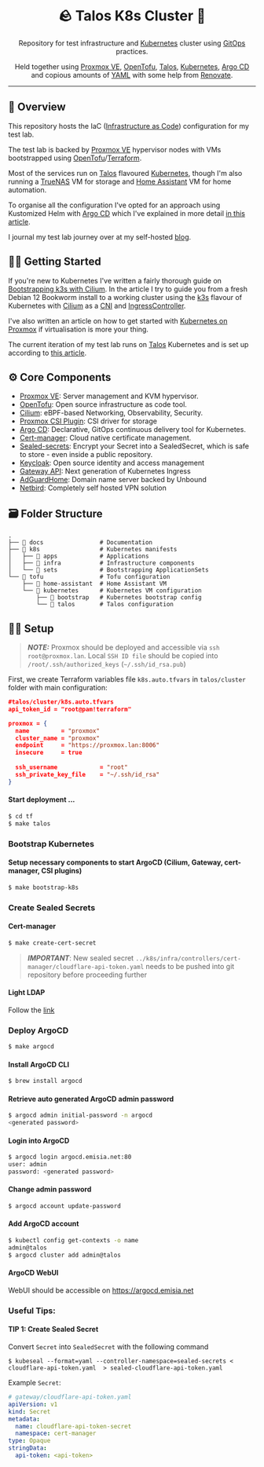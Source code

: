 <div align="center">

# 🪨 Talos K8s Cluster 🔬

Repository for test infrastructure and [Kubernetes](https://kubernetes.io/) cluster
using [GitOps](https://en.wikipedia.org/wiki/DevOps) practices.

Held together using [Proxmox VE](https://www.proxmox.com/en/proxmox-virtual-environment),
[OpenTofu](https://opentofu.org/), [Talos](https://talos.dev), [Kubernetes](https://kubernetes.io/),
[Argo CD](https://argoproj.github.io/cd/) and copious amounts of [YAML](https://yaml.org/) with some help
from [Renovate](https://www.mend.io/renovate/).

</div>

---

## 📖 Overview

This repository hosts the IaC ([Infrastructure as Code](https://en.wikipedia.org/wiki/Infrastructure_as_code))
configuration for my test lab.

The test lab is backed by [Proxmox VE](https://www.proxmox.com/en/proxmox-virtual-environment) hypervisor nodes with VMs
bootstrapped using [OpenTofu](https://opentofu.org/)/[Terraform](https://www.terraform.io/).

Most of the services run on [Talos](https://www.talos.dev/) flavoured [Kubernetes](https://kubernetes.io/),
though I'm also running a [TrueNAS](https://www.truenas.com/) VM for storage
and [Home Assistant](https://www.home-assistant.io/) VM for home automation.

To organise all the configuration I've opted for an approach using Kustomized Helm
with [Argo CD](https://argoproj.github.io/cd/) which I've explained in more
detail [in this article](https://blog.stonegarden.dev/articles/2023/09/argocd-kustomize-with-helm/).

I journal my test lab journey over at my self-hosted [blog](https://blog.stonegarden.dev).

## 🧑‍💻 Getting Started

If you're new to Kubernetes I've written a fairly thorough guide
on [Bootstrapping k3s with Cilium](https://blog.stonegarden.dev/articles/2024/02/bootstrapping-k3s-with-cilium/).
In the article I try to guide you from a fresh Debian 12 Bookworm install to a working cluster using
the [k3s](https://k3s.io) flavour of Kubernetes with [Cilium](https://cilium.io) as a [CNI](https://www.cni.dev)
and [IngressController](https://kubernetes.io/docs/concepts/services-networking/ingress-controllers/).

I've also written an article on how to get started
with [Kubernetes on Proxmox](https://blog.stonegarden.dev/articles/2024/03/proxmox-k8s-with-cilium/) if virtualisation
is more your thing. 

The current iteration of my test lab runs on [Talos](https://talos.dev) Kubernetes and is set up according 
to [this article](https://blog.stonegarden.dev/articles/2024/08/talos-proxmox-tofu/).

## ⚙️ Core Components

* [Proxmox VE](https://www.proxmox.com/en/proxmox-virtual-environment): Server management and KVM hypervisor.
* [OpenTofu](https://opentofu.org/): Open source infrastructure as code tool.
* [Cilium](https://cilium.io/): eBPF-based Networking, Observability, Security.
* [Proxmox CSI Plugin](https://github.com/sergelogvinov/proxmox-csi-plugin): CSI driver for storage
* [Argo CD](https://argo-cd.readthedocs.io/en/stable/): Declarative, GitOps continuous delivery tool for Kubernetes.
* [Cert-manager](https://cert-manager.io/): Cloud native certificate management.
* [Sealed-secrets](https://github.com/bitnami-labs/sealed-secrets): Encrypt your Secret into a SealedSecret, which is
  safe to store - even inside a public repository.
* [Keycloak](https://www.keycloak.org/): Open source identity and access management
* [Gateway API](https://gateway-api.sigs.k8s.io/): Next generation of Kubernetes Ingress
* [AdGuardHome](https://github.com/AdguardTeam/AdGuardHome): Domain name server backed by Unbound
* [Netbird](https://netbird.io/): Completely self hosted VPN solution

## 🗃️ Folder Structure

```shell
.
├── 📂 docs                # Documentation
├── 📂 k8s                 # Kubernetes manifests
│   ├── 📂 apps            # Applications
│   ├── 📂 infra           # Infrastructure components
│   └── 📂 sets            # Bootstrapping ApplicationSets
└── 📂 tofu                # Tofu configuration
    ├── 📂 home-assistant  # Home Assistant VM
    └── 📂 kubernetes      # Kubernetes VM configuration
        ├── 📂 bootstrap   # Kubernetes bootstrap config
        └── 📂 talos       # Talos configuration 
```

## 🏃‍➡️ Setup

> **_NOTE:_** Proxmox should be deployed and accessible via `ssh root@proxmox.lan`. Local `SSH ID file` should be copied into `/root/.ssh/authorized_keys` (`~/.ssh/id_rsa.pub`)

First, we create Terraform variables file `k8s.auto.tfvars` in `talos/cluster` folder with main configuration:

```json
#talos/cluster/k8s.auto.tfvars
api_token_id = "root@pam!terraform"

proxmox = {
  name         = "proxmox"
  cluster_name = "proxmox"
  endpoint     = "https://proxmox.lan:8006"
  insecure     = true
  
  ssh_username            = "root"
  ssh_private_key_file    = "~/.ssh/id_rsa"
}
```

#### Start deployment ...
```bash
$ cd tf
$ make talos
```

### Bootstrap Kubernetes

#### Setup necessary components to start ArgoCD (Cilium, Gateway, cert-manager, CSI plugins)

```bash
$ make bootstrap-k8s
```

### Create Sealed Secrets

#### Cert-manager
```bash
$ make create-cert-secret
```

> **_IMPORTANT_**: New sealed secret `../k8s/infra/controllers/cert-manager/cloudflare-api-token.yaml` needs to be pushed into git repository before proceeding further

#### Light LDAP

Follow the 
[link](k8s/infra/auth/lldap/README.md)

### Deploy ArgoCD

```bash
$ make argocd
```

#### Install ArgoCD CLI
```bash
$ brew install argocd
```

#### Retrieve auto generated ArgoCD admin password
```bash
$ argocd admin initial-password -n argocd
<generated password>
```

#### Login into ArgoCD
```bash
$ argocd login argocd.emisia.net:80
user: admin
password: <generated password>
```

#### Change admin password
```bash
$ argocd account update-password
```

#### Add ArgoCD account
```bash
$ kubectl config get-contexts -o name
admin@talos
$ argocd cluster add admin@talos
```

#### ArgoCD WebUI

WebUI should be accessible on https://argocd.emisia.net

### Useful Tips:

#### TIP 1: Create Sealed Secret

Convert `Secret` into `SealedSecret` with the following command
```
$ kubeseal --format=yaml --controller-namespace=sealed-secrets < cloudflare-api-token.yaml  > sealed-cloudflare-api-token.yaml
```

Example `Secret`:

```yaml
# gateway/cloudflare-api-token.yaml
apiVersion: v1
kind: Secret
metadata:
  name: cloudflare-api-token-secret
  namespace: cert-manager
type: Opaque
stringData:
  api-token: <api-token>
```
